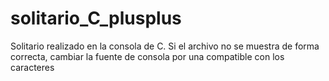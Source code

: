 # solitario_C_plusplus
Solitario realizado en la consola de C.
Si el archivo no se muestra de forma correcta, cambiar la fuente de consola por una compatible con los caracteres
